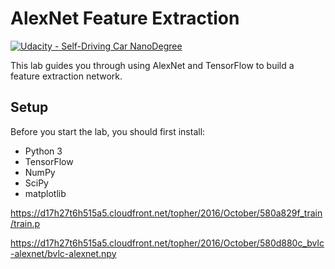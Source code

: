 # AlexNet Feature Extraction
[![Udacity - Self-Driving Car NanoDegree](https://s3.amazonaws.com/udacity-sdc/github/shield-carnd.svg)](http://www.udacity.com/drive)

This lab guides you through using AlexNet and TensorFlow to build a feature extraction network.

## Setup
Before you start the lab, you should first install:
* Python 3
* TensorFlow
* NumPy
* SciPy
* matplotlib

https://d17h27t6h515a5.cloudfront.net/topher/2016/October/580a829f_train/train.p

https://d17h27t6h515a5.cloudfront.net/topher/2016/October/580d880c_bvlc-alexnet/bvlc-alexnet.npy



